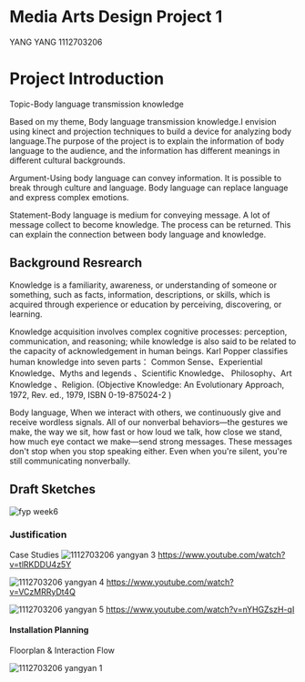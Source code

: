 # Media Arts Design Project 1

YANG YANG 1112703206

# Project Introduction
Topic-Body language transmission knowledge

Based on my theme, Body language transmission knowledge.I envision using kinect and projection techniques to build a device for analyzing body language.The purpose of the project is to explain the information of body language to the audience, and the information has different meanings in different cultural backgrounds.

Argument-Using body language can convey information. It is possible to break through culture and language. 
Body language can replace language and express complex emotions.

Statement-Body language is medium for conveying message.
A lot of message collect to become knowledge.
The process can be returned.
This can explain the connection between body language and knowledge.

## Background Resrearch

Knowledge is a familiarity, awareness, or understanding of someone or something, such as facts, information, descriptions, or skills, which is acquired through experience or education by perceiving, discovering, or learning.

Knowledge acquisition involves complex cognitive processes: perception, communication, and reasoning; while knowledge is also said to be related to the capacity of acknowledgement in human beings.
Karl Popper classifies human knowledge into seven parts： Common Sense、Experiential Knowledge、Myths and legends 、Scientific Knowledge、 Philosophy、Art Knowledge 、Religion. (Objective Knowledge: An Evolutionary Approach, 1972, Rev. ed., 1979, ISBN 0-19-875024-2 )

Body language, When we interact with others, we continuously give and receive wordless signals. All of our nonverbal behaviors—the gestures we make, the way we sit, how fast or how loud we talk, how close we stand, how much eye contact we make—send strong messages. These messages don't stop when you stop speaking either. Even when you're silent, you're still communicating nonverbally.


## Draft Sketches

![fyp week6](https://user-images.githubusercontent.com/34509330/35629925-d9cc86a8-06da-11e8-97b6-5c7852ad90d1.png)

### Justification
Case Studies
![1112703206 yangyan 3](https://user-images.githubusercontent.com/34509330/35630309-0e1036c0-06dc-11e8-98d5-e5ed8e5d21f8.png)
https://www.youtube.com/watch?v=tlRKDDU4z5Y


![1112703206 yangyan 4](https://user-images.githubusercontent.com/34509330/35630405-4c061f1c-06dc-11e8-9cb1-cf0cd42b15dc.png)
https://www.youtube.com/watch?v=VCzMRRyDt4Q


![1112703206 yangyan 5](https://user-images.githubusercontent.com/34509330/35630503-8f621ed2-06dc-11e8-8b71-59f74bc9f813.png)
https://www.youtube.com/watch?v=nYHGZszH-qI

#### Installation Planning
Floorplan & Interaction Flow

![1112703206 yangyan 1](https://user-images.githubusercontent.com/34509330/35630999-ba8d78ee-06dd-11e8-8e6e-1a80b27941a8.png)


